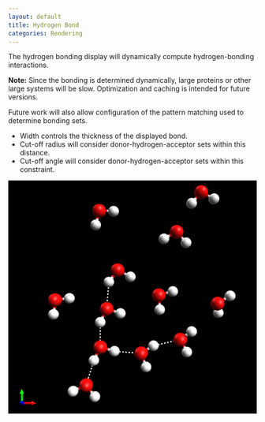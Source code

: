 ```yaml
---
layout: default
title: Hydrogen Bond
categories: Rendering
---
```




The hydrogen bonding display will dynamically compute hydrogen-bonding interactions.

**Note:** Since the bonding is determined dynamically, large proteins or other large systems will be slow. Optimization and caching is intended for future versions.

Future work will also allow configuration of the pattern matching used to determine bonding sets.



-   Width controls the thickness of the displayed bond.
-   Cut-off radius will consider donor-hydrogen-acceptor sets within this distance.
-   Cut-off angle will consider donor-hydrogen-acceptor sets within this constraint.



![](/images/HydrogenBonds.png)



